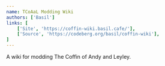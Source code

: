 ```yaml
---
name: TCoAaL Modding Wiki
authors: ['Basil']
links: [
	['Site', 'https://coffin-wiki.basil.cafe/'],
	['Source', 'https://codeberg.org/basil/coffin-wiki'],
]
---
```


A wiki for modding The Coffin of Andy and Leyley.
